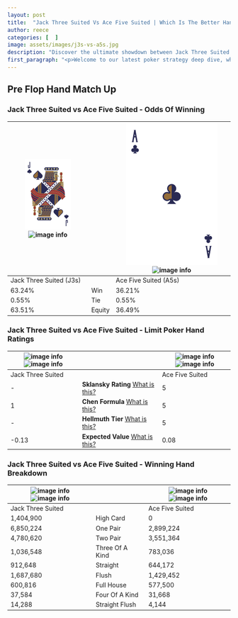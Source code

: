 ```yaml
---
layout: post
title:  "Jack Three Suited Vs Ace Five Suited | Which Is The Better Hand In Poker? A Complete Guide"
author: reece
categories: [  ]
image: assets/images/j3s-vs-a5s.jpg
description: "Discover the ultimate showdown between Jack Three Suited and Ace Five Suited in poker! Uncover the odds, strategies, and scenarios where one hand triumphs over the other. Get ready to up your poker game with this thrilling analysis."
first_paragraph: "<p>Welcome to our latest poker strategy deep dive, where we're pitting two distinct hands against each other in a high-stakes showdown: Jack Three Suited vs Ace Five Suited.</p><p>In the dynamic world of poker, every decision counts, and knowing which hand holds the upper hand is key to your success at the table.</p><p>In this article, we'll dissect these two hands, explore the scenarios where one dominates the other, and equip you with the knowledge to make strategic choices that can tip the odds in your favor.</p><p>Get ready to unravel the intriguing dynamics of these poker hands and elevate your game to new heights.</p>"
---
```




[comment]: # (sp0)

## Pre Flop Hand Match Up

<div class="table hand-ratings" markdown="1"> 



### Jack Three Suited vs Ace Five Suited - Odds Of Winning


    
| ![image info](assets/images/hand1/j.png) ![image info](assets/images/hand1/3s.png) |  | ![image info](assets/images/hand2/a.png) ![image info](assets/images/hand2/5s.png) |
| -------- | -------- | -------- |
| Jack Three Suited (J3s) |  | Ace Five Suited (A5s) |
| 63.24% | Win | 36.21% |
| 0.55% | Tie | 0.55% |
| 63.51% | Equity | 36.49% |




[comment]: # (sp1)



### Jack Three Suited vs Ace Five Suited - Limit Poker Hand Ratings


    
| ![image info](https://www.riverpairs.com/assets/images/hand1/j.png) ![image info](https://www.riverpairs.com/assets/images/hand1/3s.png) |  | ![image info](https://www.riverpairs.com/assets/images/hand2/a.png) ![image info](https://www.riverpairs.com/assets/images/hand2/5s.png) |
| -------- | -------- | -------- |
| Jack Three Suited |  | Ace Five Suited |
| - | **Sklansky Rating** [What is this?](/sklansky-rating-explained) | 5 |
| 1 | **Chen Formula** [What is this?](/chen-formula-explained) | 5 |
| - | **Hellmuth Tier** [What is this?](/Hellmuth-tier-explained) | 5 |
| -0.13 | **Expected Value** [What is this?](/expected-value-explained) | 0.08 |




[comment]: # (sp2)



### Jack Three Suited vs Ace Five Suited - Winning Hand Breakdown


    
| ![image info](https://www.riverpairs.com/assets/images/hand1/j.png) ![image info](https://www.riverpairs.com/assets/images/hand1/3s.png) |  | ![image info](https://www.riverpairs.com/assets/images/hand2/a.png) ![image info](https://www.riverpairs.com/assets/images/hand2/5s.png) |
| -------- | -------- | -------- |
| Jack Three Suited |  | Ace Five Suited |
| 1,404,900 | High Card | 0 |
| 6,850,224 | One Pair | 2,899,224 |
| 4,780,620 | Two Pair | 3,551,364 |
| 1,036,548 | Three Of A Kind | 783,036 |
| 912,648 | Straight | 644,172 |
| 1,687,680 | Flush | 1,429,452 |
| 600,816 | Full House | 577,500 |
| 37,584 | Four Of A Kind | 31,668 |
| 14,288 | Straight Flush | 4,144 |




[comment]: # (sp3)



</div>

[comment]: # (sp4)



[comment]: # (sp5)

